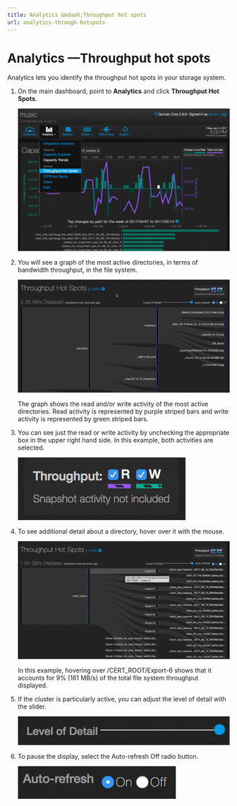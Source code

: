 ```yaml
---
title: Analytics &mdash;Throughput hot spots
url: analytics-through-hotspots
---
```

# Analytics &mdash;Throughput hot spots

Analytics lets you identify the throughput hot spots in your storage system.

1. On the main dashboard, point to **Analytics** and click **Throughput Hot Spots**.

    ![Throughput Hot Spots](images/a-ths-select.png)

2. You will see a graph of the most active directories, in terms of bandwidth throughput, in the file system.

    ![Throughput Hot Spots Main](images/a-ths-main.png)

    The graph shows the read and/or write activity of the most active directories. Read activity is represented by purple striped bars and write activity is represented by green striped bars.

3. You can see just the read or write activity by unchecking the appropriate box in the upper right hand side. In this example, both activities are selected. 

    ![Throughput Hot Spots Read and/or Write](images/a-ths-readandorwrite.png)

4. To see additional detail about a directory, hover over it with the mouse.

    ![Throughput Hot Spots Directory Detail](images/a-ths-directory-detail.png)

    In this example, hovering over /CERT_ROOT/Export-6 shows that it accounts for 9% (161 MB/s)  of the total file system throughput displayed.

5. If the cluster is particularly active, you can adjust the level of detail with the slider.

    ![Throughput Hot Spots Level of Detail](images/a-ths-lod.png)

6. To pause the display, select the Auto-refresh Off radio button.

    ![Throughput Hot Spots Auto-refresh](images/a-ths-auto-refresh.png)



 

